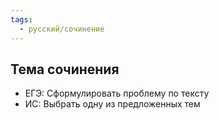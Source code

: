 ```yaml
---
tags:
  - русский/сочинение
---
```

## Тема сочинения
- ЕГЭ: Сформулировать проблему по тексту
- ИС: Выбрать одну из предложенных тем
